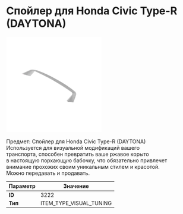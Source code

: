 # Спойлер для Honda Civic Type-R (DAYTONA)

![Item Image](../img/3222.webp?raw=true)

Предмет: Спойлер для Honda Civic Type-R (DAYTONA)<br>Используется для визуальной модификаций вашего<br>транспорта, способен превратить ваше ржавое корыто<br>в настоящую порхающую бабочку, что обязательно привлечет<br>внимание прохожих своим уникальным стилем и красотой.<br>Можно передавать и продавать.


| Параметр | Значение |
|----------|----------|
| **ID** | 3222 |
| **Тип** | ITEM_TYPE_VISUAL_TUNING |

